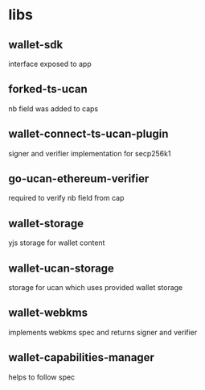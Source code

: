 # libs

## wallet-sdk
interface exposed to app
## forked-ts-ucan
nb field was added to caps
## wallet-connect-ts-ucan-plugin
signer and verifier implementation for secp256k1
## go-ucan-ethereum-verifier
required to verify nb field from cap
## wallet-storage
yjs storage for wallet content
## wallet-ucan-storage
storage for ucan which uses provided wallet storage
## wallet-webkms
implements webkms spec and returns signer and verifier 
## wallet-capabilities-manager
helps to follow spec


